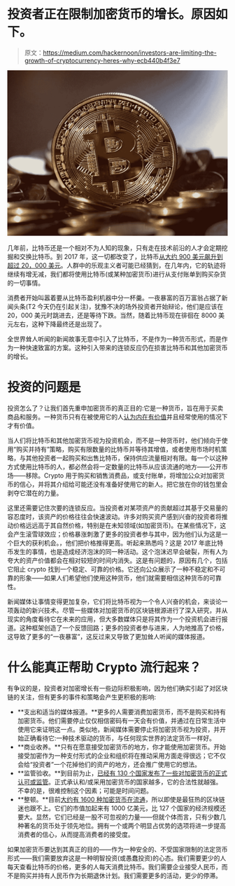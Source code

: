 # 投资者正在限制加密货币的增长。原因如下。

> 原文：<https://medium.com/hackernoon/investors-are-limiting-the-growth-of-cryptocurrency-heres-why-ecb440b4f3e7>

![](img/d33e0afcd0d1d3d1c575151d82b5286a.png)

几年前，比特币还是一个相对不为人知的现象，只有走在技术前沿的人才会定期挖掘和交换比特币。到 2017 年，这一切都改变了，比特币[从大约 900 美元飙升到超过 20，000 美元](https://www.coindesk.com/900-20000-bitcoins-historic-2017-price-run-revisited)。人群中的乐观主义者可能已经猜到，在几年内，它的轨迹将继续有增无减，我们都将使用比特币(或某种加密货币)进行从支付账单到购买杂货的一切事情。

消费者开始叫嚣着要从比特币盈利机器中分一杯羹。一夜暴富的百万富翁占据了新闻头条(T2 今天仍在引起关注)，犹豫不决的场外投资者开始辩论，他们是应该在 20，000 美元时跳进去，还是等待下跌。当然，随着比特币现在徘徊在 8000 美元左右，这种下降最终还是出现了。

全世界耸人听闻的新闻故事无意中引入了比特币，不是作为一种货币形式，而是作为一种快速致富的方案。这种引入带来的连锁反应仍在损害比特币和其他加密货币的增长。

# 投资的问题是

投资怎么了？让我们首先重申加密货币的真正目的:它是一种货币，旨在用于买卖商品和服务。一种货币只有在被使用它的人[认为内在有价值](https://www.fool.com/investing/general/2015/12/06/fiat-currency-what-it-is-and-why-its-better-than-a.aspx)并且经常使用的情况下才有价值。

当人们将比特币和其他加密货币视为投资机会，而不是一种货币时，他们倾向于使用“购买并持有”策略，购买有限数量的比特币并等待其增值，或者使用市场时机策略，与其他投资者一起购买和出售比特币，保持供应流量相对有限。每一个以这种方式使用比特币的人，都必然会将一定数量的比特币从应该流通的地方——公开市场——移除。Crypto 用于购买和销售消费品，或支付账单，将增加公众对加密货币的信心，并将其介绍给可能还没有准备好使用它的新人。把它放在你的钱包里会剥夺它潜在的力量。

这里还需要记住次要的连锁反应。当投资者对某项资产的贡献超过其基于交易量的容忍度时，该资产的价格往往会快速波动。许多对购买资产感到兴奋的投资者将推动价格远远高于其自然价格，特别是在未知领域(如加密货币)。在某些情况下，这会产生滚雪球效应；价格暴涨刺激了更多的投资者参与其中，因为他们认为这是一个巨大的获利机会。，他们把价格推得更高。听起来熟悉吗？这是 2017 年底比特币发生的事情，也是造成经济泡沫的同一种活动。这个泡沫迟早会破裂，所有人为夸大的资产价值都会在相对较短的时间内消失。这是有问题的，原因有几个，包括它阻止 crypto 找到一个稳定、可靠的价格。它还向公众展示了一种不稳定和不可靠的形象——如果人们希望他们使用这种货币，他们就需要相信这种货币的可靠性。

新闻媒体让事情变得更加复杂，它们将比特币视为一个令人兴奋的机会，来谈论一项轰动的新兴技术。尽管一些媒体对加密货币的区块链根源进行了深入研究，并从现实的角度看待它在未来的应用，但大多数媒体只是将其作为一个投资机会进行报道。这种框架创造了一个反馈回路；更多的投资者参与进来，人为地推高了价格，这导致了更多的“一夜暴富”，这反过来又导致了更加耸人听闻的媒体报道。

# 什么能真正帮助 Crypto 流行起来？

有争议的是，投资者对加密增长有一些边际积极影响，因为他们确实引起了对区块链的关注，但有更多的事件和策略会产生更积极的影响:

*   **支出和适当的媒体报道。**更多的人需要消费加密货币，而不是购买和持有加密货币。他们需要停止仅仅相信密码有一天会有价值，并通过在日常生活中使用它来证明这一点。类似地，新闻媒体需要停止将加密货币视为投资，并开始正确看待它:一种技术驱动的货币，与任何现实世界的法定货币一样好。
*   **商业收养。**只有在愿意接受加密货币的地方，你才能使用加密货币。开始接受加密作为一种支付形式的企业和组织将在推动采用方面走得很远；它不仅会给“投资者”一个花掉他们的资产的地方，还会推广使用它的想法。
*   **监管验收。**到目前为止，[已经有 130 个国家发布了一些对加密货币的正式认可或监管](https://www.loc.gov/law/help/cryptocurrency/world-survey.php)。正式承认和/或采用加密货币的国家越多，它的合法性就越强。不幸的是，很难控制这个因素；可能是时间问题。
*   **整顿。**目前[大约有 1600 种加密货币在流通](https://en.wikipedia.org/wiki/List_of_cryptocurrencies)，所以即使是最狂热的区块链迷也跟不上。它们的市值加起来有 1000 亿美元，比 127 个国家的经济规模还要大。显然，它们已经是一股不可忽视的力量——但就个体而言，只有少数几种著名的货币处于领先地位。拥有一个或两个明显占优势的选项将进一步提高消费者的信心，从而提高消费者的接受度。

如果加密货币要达到其真正的目的——作为一种安全的、不受国家限制的法定货币形式——我们需要放弃这是一种明智投资(或愚蠢投资)的心态。我们需要更少的人每天查看比特币的价格，更多的人每天消费比特币。我们需要企业接受人民币，而不是购买并持有人民币作为长期退休计划。我们需要更多的活动，更少的停滞。